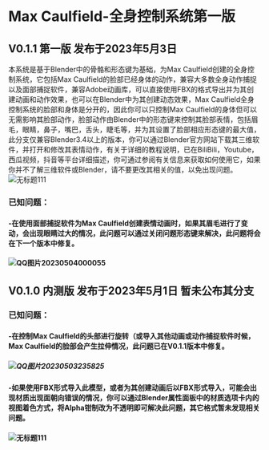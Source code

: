 # Max Caulfield-全身控制系统第一版
## V0.1.1 第一版 发布于2023年5月3日
   本系统是基于Blender中的骨骼和形态键为基础，为Max Caulfield创建的全身控制系统，它包括Max Caulfield的脸部已经身体的动作，兼容大多数全身动作捕捉以及面部捕捉软件，兼容Adobe动画库，可以直接使用FBX的格式导出并为其创建动画和动作效果，也可以在Blender中为其创建动态效果，Max Caulfield全身控制系统的脸部和身体是分开的，因此你可以只控制Max Caulfield的身体但可以无需影响其脸部动作，脸部动作由Blender中的形态键来控制其脸部表情，包括眉毛，眼睛，鼻子，嘴巴，舌头，睫毛等，并为其设置了脸部相应形态键的最大值，此分支仅兼容Blender3.4以上的版本，你可以通过Blender官方网站下载其三维软件，并打开和修改其表情动作，有关于详细的教程说明，已在BiliBili，Youtube，西瓜视频，抖音等平台详细描述，你可通过参阅有关信息来获取如何使用它，如果你并不了解三维软件或Blender，请不要更改其相关的值，以免出现问题。![无标题111](https://user-images.githubusercontent.com/61368414/235973174-15110931-13d0-4702-81d1-53433a60a89d.png)
###   已知问题：
####   -在使用面部捕捉软件为Max Caulfield创建表情动画时，如果其眉毛进行了变动，会出现眼睛过大的情况，此问题可以通过关闭问题形态键来解决，此问题将会在下一个版本中修复。
####   ![QQ图片20230504000055](https://user-images.githubusercontent.com/61368414/235972815-4de50b8c-0b3d-4944-b257-3c34a7b952e8.png)
## V0.1.0 内测版 发布于2023年5月1日 暂未公布其分支
###   已知问题：
####   -在控制Max Caulfield的头部进行旋转（或导入其他动画或动作捕捉软件时候，Max Caulfield的脸部会产生拉伸情况，此问题已在V0.1.1版本中修复。
#####  ![QQ图片20230503235825](https://user-images.githubusercontent.com/61368414/235971809-85d0cd8b-a5d8-4b95-80e9-edf941f7aaee.png)
####   -如果使用FBX形式导入此模型，或者为其创建动画后以FBX形式导入，可能会出现材质出现面朝向错误的情况，你可以通过Blender属性面板中的材质选项卡内的视图着色方式，将Alpha钳制改为不透明即可解决此问题，其它格式暂未发现相关问题。
####   ![无标题111](https://user-images.githubusercontent.com/61368414/235972553-517fb5cc-8e17-4512-9000-3cce650f4fad.png)
